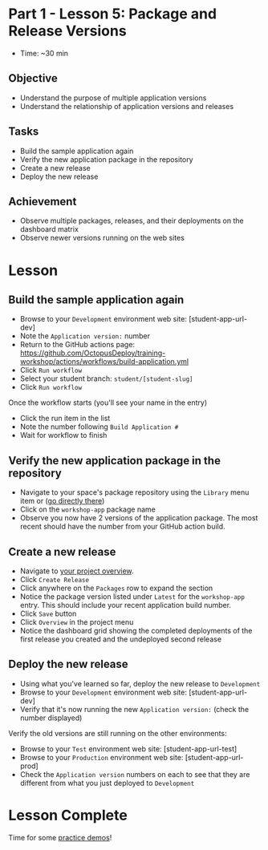 # Part 1 - Lesson 5: Package and Release Versions
- Time: ~30 min

## Objective
- Understand the purpose of multiple application versions
- Understand the relationship of application versions and releases

## Tasks
- Build the sample application again
- Verify the new application package in the repository
- Create a new release
- Deploy the new release

## Achievement
- Observe multiple packages, releases, and their deployments on the dashboard matrix
- Observe newer versions running on the web sites

# Lesson

## Build the sample application again

- Browse to your `Development` environment web site: [student-app-url-dev]
- Note the `Application version:` number
- Return to the GitHub actions page: https://github.com/OctopusDeploy/training-workshop/actions/workflows/build-application.yml
- Click `Run workflow`
- Select your student branch: `student/[student-slug]`
- Click `Run workflow`

Once the workflow starts (you'll see your name in the entry)
- Click the run item in the list
- Note the number following `Build Application #`
- Wait for workflow to finish

## Verify the new application package in the repository 

- Navigate to your space's package repository using the `Library` menu item or ([go directly there](https://octopus-training.octopus.app/app#/[space-id]/library))
- Click on the `workshop-app` package name
- Observe you now have 2 versions of the application package. The most recent should have the number from your GitHub action build.

## Create a new release

- Navigate to [your project overview](https://octopus-training.octopus.app/app#/[space-id]/projects/workshop-application/deployments).
- Click `Create Release`
- Click anywhere on the `Packages` row to expand the section 
- Notice the package version listed under `Latest` for the `workshop-app` entry. This should include your recent application build number.
- Click `Save` button
- Click `Overview` in the project menu
- Notice the dashboard grid showing the completed deployments of the first release you created and the undeployed second release

## Deploy the new release

- Using what you've learned so far, deploy the new release to `Development`
- Browse to your `Development` environment web site: [student-app-url-dev]
- Verify that it's now running the new `Application version:` (check the number displayed)

Verify the old versions are still running on the other environments:
- Browse to your `Test` environment web site: [student-app-url-test]
- Browse to your `Production` environment web site: [student-app-url-prod]
- Check the `Application version` numbers on each to see that they are different from what you just deployed to `Development`

# Lesson Complete
Time for some [practice demos](part-1-student-demos.md)!
